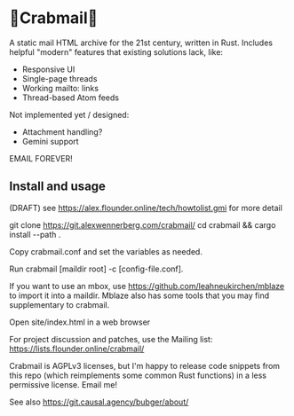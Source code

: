 # 🦀Crabmail🦀

A static mail HTML archive for the 21st century, written in Rust. Includes
helpful "modern" features that existing solutions lack, like:

* Responsive UI
* Single-page threads
* Working mailto: links
* Thread-based Atom feeds

Not implemented yet / designed:
* Attachment handling?
* Gemini support

EMAIL FOREVER!

## Install and usage

(DRAFT) see https://alex.flounder.online/tech/howtolist.gmi for more detail

git clone https://git.alexwennerberg.com/crabmail/
cd crabmail && cargo install --path .

Copy crabmail.conf and set the variables as needed.  

Run crabmail [maildir root] -c [config-file.conf].

If you want to use an mbox, use https://github.com/leahneukirchen/mblaze to
import it into a maildir. Mblaze also has some tools that you may find
supplementary to crabmail.

Open site/index.html in a web browser 

For project discussion and patches, use the Mailing list:
https://lists.flounder.online/crabmail/

Crabmail is AGPLv3 licenses, but I'm happy to release code snippets from this
repo (which reimplements some common Rust functions) in a less permissive
license. Email me!

See also 
https://git.causal.agency/bubger/about/
